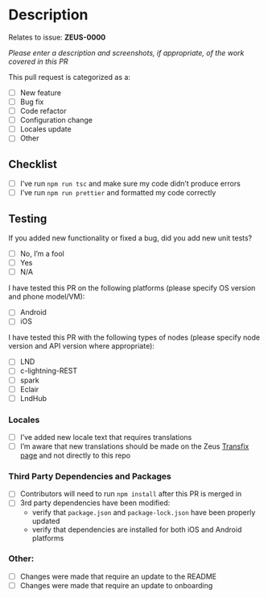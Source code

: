 # Description

Relates to issue: **ZEUS-0000**

_Please enter a description and screenshots, if appropriate, of the work covered in this PR_

This pull request is categorized as a:

- [ ] New feature
- [ ] Bug fix
- [ ] Code refactor
- [ ] Configuration change
- [ ] Locales update
- [ ] Other

## Checklist
- [ ] I’ve run `npm run tsc` and make sure my code didn’t produce errors 
- [ ] I’ve run `npm run prettier` and formatted my code correctly

## Testing

If you added new functionality or fixed a bug, did you add new unit tests?

- [ ] No, I’m a fool
- [ ] Yes
- [ ] N/A

I have tested this PR on the following platforms (please specify OS version and phone model/VM):

- [ ] Android
- [ ] iOS

I have tested this PR with the following types of nodes (please specify node version and API version where appropriate):

- [ ] LND
- [ ] c-lightning-REST
- [ ] spark
- [ ] Eclair
- [ ] LndHub

### Locales
- [ ] I’ve added new locale text that requires translations
- [ ] I’m aware that new translations should be made on the Zeus [Transfix page](https://www.transifex.com/ZeusLN/zeus/) and not directly to this repo

### Third Party Dependencies and Packages

- [ ] Contributors will need to run `npm install` after this PR is merged in
- [ ] 3rd party dependencies have been modified:
    * verify that `package.json` and `package-lock.json` have been properly updated
    * verify that dependencies are installed for both iOS and Android platforms

### Other:

- [ ] Changes were made that require an update to the README
- [ ] Changes were made that require an update to onboarding
